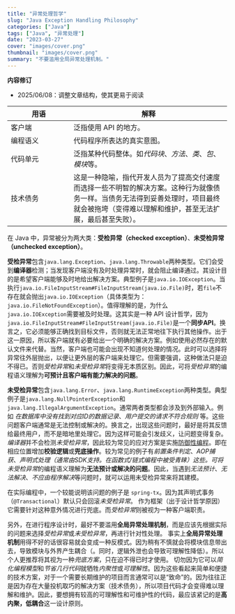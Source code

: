 ```yaml
---
title: "异常处理哲学"
slug: "Java Exception Handling Philosophy"
categories: ["Java"]
tags: ["Java", "异常处理"]
date: "2023-03-27"
cover: "images/cover.png"
thumbnail: "images/cover.png"
summary: "不要滥用全局异常处理机制。"
---
```


<b>内容修订</b>
- 2025/06/08：调整文章结构，使其更易于阅读

| 用语 <div style="width:8em"> | 解释 |
| ----------- | ----------- |
| 客户端 | 泛指使用 API 的地方。|
| 编程语义 | 代码程序所表达的真实意图。|
| 代码单元 | 泛指某种代码整体。如*代码块*、*方法*、*类*、*包*、*模块*等。|
| 技术债务 | 这是一种隐喻，指代开发人员为了提高交付速度而选择一些不明智的解决方案。这种行为就像债务一样。当债务无法得到妥善处理时，项目最终就会被拖垮（变得难以理解和维护，甚至无法扩展，最后甚至失败）。|

在 Java 中，异常被分为两大类：**受检异常（checked exception）**、**未受检异常（unchecked exception）**。

**受检异常**包含`java.lang.Exception`、`java.lang.Throwable`两种类型。它们会受到**编译器**检测；当发现客户端没有及时处理异常时，就会阻止编译通过。其设计目的是希望客户端能够及时地给出解决方案。典型例子是`java.io.IOException`。当执行`java.io.FileInputStream#FileInputStream(java.io.File)`时，若`file`不存在就会抛出`java.io.IOException`（具体类型为：`java.io.FileNotFoundException`）。值得理解的是，为什么`java.io.IOException`需要被及时处理。这其实是一种 API 设计哲学，因为`java.io.FileInputStream#FileInputStream(java.io.File)`是一个**同步API**。换言之，它必须能够正确找到目标文件，否则就无法正常地往下执行其他操作。出于这一原因，所以客户端就有必要给出一个明确的解决方案。例如使用必然存在的默认文件来代替。当然，客户端也可能会出现不知道何处理的情况。此时可以选择将异常往外层抛出，以便让更外层的客户端来处理它。但需要强调，这种做法只是迫不得已。否则*受检异常*和*未受检异常*将变得无本质区别。因此，可将*受检异常*的编程语义理解为**可预计且客户端有能力解决的问题**。

**未受检异常**包含`java.lang.Error`、`java.lang.RuntimeException`两种类型。典型例子是`java.lang.NullPointerException`和`java.lang.IllegalArgumentException`。通常两者类型都会涉及到外部输入。例如 *在数据库中没有找到对应ID的数据记录*、*用户提交的请求不符合规则* 等。这些问题客户端通常是无法控制或解决的。换言之，出现这些问题时，最好是将其反馈给最终用户，而不是暗地里处理它。因为这样可能会引发歧义，让问题变得复杂。*编译器*并不会检测*未受检异常*，因此较为常见的应对方案是实施[防御性编程](https://zh.wikipedia.org/wiki/%E9%98%B2%E5%BE%A1%E6%80%A7%E7%BC%96%E7%A8%8B)。即在相应位置增加**校验逻辑**或**兜底操作**。较为常见的例子有*前置条件判定*、*AOP捕获*、*声明式处理（通常由SDK支持。在函数式/链式编程中被受青睐）*这些。可将*未受检异常*的编程语义理解为**无法预计或解决的问题**。因此，当遇到*无法预计*、*无法解决*、*不应由程序解决*等问题时，就可以运用未受检异常来将其建模。

在实际编程中，一个较能说明该问题的例子是 `spring-tx`。因为其声明式事务（`@Transactional`）默认只会回滚*未受检异常*。
作为框架（出于设计哲学原因）它需要针对这种意外情况进行兜底。而*受检异常*则被视为一种客户端职责。

另外，在进行程序设计时，最好不要滥用**全局异常处理机制**，而是应该先根据实际的问题来选择*受检异常*或*未受检异常*，再进行针对性处理。
事实上**全局异常处理机制**用得不好的话很容易就会变成一种反模式。因为稍有不慎就会将模块信息带出去，导致模块与外界产生耦合（。同时，逻辑外泄也会导致可理解性降低）。所以个人更推荐将其视为一种*兜底方案*，只在迫不得已时才使用。
切勿因为它可以*简化编程模型*和*节省几行代码*就牺牲*内聚性*或*可理解性*。因为这些看起来简单和便捷的技术方案，对于一个需要长期维护的项目而言通常可以是“致命”的。因为往往正是因为存在大量投机取巧的解决方案（技术债务），所以项目代码才会变得难以理解和维护。因此，要想拥有较高的可理解性和可维护性的代码，最应该紧记的是**高内聚，低耦合**这一设计原则。